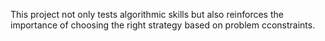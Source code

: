 This project not only tests algorithmic skills but also reinforces the importance of choosing the right strategy based on problem cconstraints.

